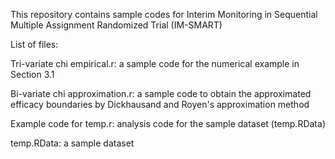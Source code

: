 This repository contains sample codes for Interim Monitoring in Sequential Multiple Assignment Randomized Trial (IM-SMART)

List of files:

Tri-variate chi empirical.r: a sample code for the numerical example in Section 3.1

Bi-variate chi approximation.r: a sample code to obtain the approximated efficacy boundaries by Dickhausand and Royen's approximation method

Example code for temp.r: analysis code for the sample dataset (temp.RData)

temp.RData: a sample dataset
